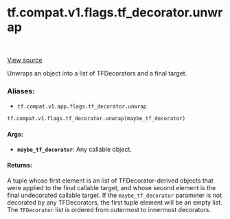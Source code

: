 <div itemscope itemtype="http://developers.google.com/ReferenceObject">
<meta itemprop="name" content="tf.compat.v1.flags.tf_decorator.unwrap" />
<meta itemprop="path" content="Stable" />
</div>

# tf.compat.v1.flags.tf_decorator.unwrap

<!-- Insert buttons -->

<table class="tfo-notebook-buttons tfo-api" align="left">
</table>

<a target="_blank" href="/code/stable/tensorflow/python/util/tf_decorator.py">View source</a>



<!-- Start diff -->
Unwraps an object into a list of TFDecorators and a final target.

### Aliases:

* `tf.compat.v1.app.flags.tf_decorator.unwrap`


``` python
tf.compat.v1.flags.tf_decorator.unwrap(maybe_tf_decorator)
```



<!-- Placeholder for "Used in" -->


#### Args:


* <b>`maybe_tf_decorator`</b>: Any callable object.


#### Returns:

A tuple whose first element is an list of TFDecorator-derived objects that
were applied to the final callable target, and whose second element is the
final undecorated callable target. If the `maybe_tf_decorator` parameter is
not decorated by any TFDecorators, the first tuple element will be an empty
list. The `TFDecorator` list is ordered from outermost to innermost
decorators.
